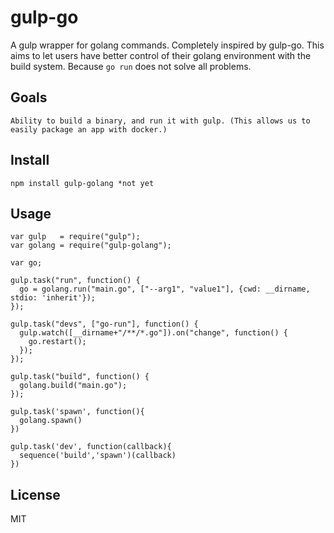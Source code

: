 # gulp-go

A gulp wrapper for golang commands. Completely inspired by gulp-go.
This aims to let users have better control of their golang environment with the build system.
Because `go run` does not solve all problems.



## Goals

    Ability to build a binary, and run it with gulp. (This allows us to easily package an app with docker.)
    

## Install

    npm install gulp-golang *not yet

## Usage

    var gulp   = require("gulp");
    var golang = require("gulp-golang");

    var go;

    gulp.task("run", function() {
      go = golang.run("main.go", ["--arg1", "value1"], {cwd: __dirname, stdio: 'inherit'});
    });

    gulp.task("devs", ["go-run"], function() {
      gulp.watch([__dirname+"/**/*.go"]).on("change", function() {
        go.restart();
      });
    });

    gulp.task("build", function() {
      golang.build("main.go");
    });

    gulp.task('spawn', function(){
      golang.spawn()
    })

    gulp.task('dev', function(callback){
      sequence('build','spawn')(callback)
    })


## License

MIT
